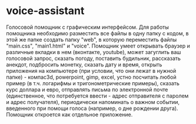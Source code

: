 # voice-assistant
Голосовой помощник с графическим интерфейсом. 
Для работы помощника необходимо разместить все файлы в одну папку с кодом, в этой же папке создать папку "web", в которую переместить файлы "main.css", "main1.html" и "voice".
Помощник умеет открывать браузер и различные вкладки в нем (вконтакте, youtube), может загуглить ваш голосовой запрос, сказать погоду, поставить будильник, рассказать анекдот, подбросить монетку, сказать дату и время, открыть приложения на компьютере (при условии, что они лежат в нужной папке) - компас3d, powerpoint, gimp, excel, устно посчитать любой пример (в т.ч. логарифмы и тригонометрические примеры), сказать курс доллара и евро, отправлять письма по электронной почте (единственное, что потребуется ввести - адрес отправителя с паролем и адрес получателя), периодически напоминать о важном событии, введенного при помощи голоса (например, о дне рождении друга).
Помощник откроется как отдельное приложение.
